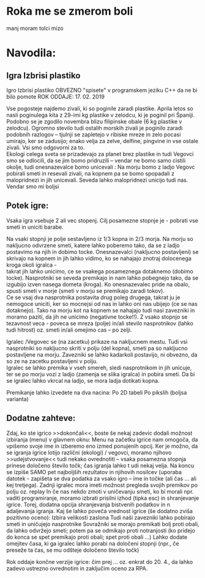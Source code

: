 # Roka me se zmerom boli
manj moram tolci mizo

# Navodila:
 ##                           Igra Izbrisi plastiko
Igro Izbrisi plastiko OBVEZNO "spisete" v programskem jeziku C++  da ne bi bilo pomote
ROK ODDAJE: 17. 02. 2019

Vse pogosteje najdemo zivali, ki so poginile zaradi plastike. Aprila letos so nasli poginulega kita z 29-imi kg plastike v zelodcu, ki je poginil pri Španiji.
Podobno se je zgodilo novembra blizu filipinske obale (6 kg plastike v zelodcu).
Ogromno stevilo tudi ostalih morskih zivali je poginilo zaradi podobnih razlogov – tjulnji se zapletejo v ribiske mreze in zelo pocasi umirajo, ker se zadusijo;
enako velja za zelve, delfine, pingvine in vse ostale zivali. Vsi smo odgovorni za to.  
Ekologi celega sveta se prizadevajo za planet brez plastike in tudi Vegovci smo se odlocili, da se jim bomo pridruzili – vendar ne bomo samo cistili okolje, tudi onesnazevalce bomo unicevali :
Na morju bomo z ladjo Vegovc pobirali smeti in resevali zivali, na kopnem pa se bomo spopadali z malopridnezi in jih unicevali. Seveda lahko malopridnezi unicijo tudi nas. Vendar smo mi boljsi

## Potek igre:
Vsaka igra vsebuje 2 ali vec stopenj. Cilj posamezne stopnje je - pobrati vse smeti in uniciti barabe.

Na vsaki stopnji je polje sestavljeno iz 1/3 kopna in 2/3 morja.
Na morju so nakljucno odvrzene smeti, katere lahko poberemo tako, da se z ladjo postavimo na njih in dobimo tocke.
Onesnazevalci (nakljucno postavljeni) se skrivajo na kopnem in jih lahko vidimo, ko se nahajajo znotraj dolocenega kroga okoli igralca  -  
takrat jih lahko unicimo, ce se vsakega posameznega dotaknemo (dobimo tocke).
Nasprotniki se seveda premikajo in nam lahko pobegnejo tako, da se izgubijo izven nasega dometa (kroga).
Ko onesnazevalec pride na obalo, spusti smeti v morje (smeti v morju se premikajo zaradi tokov).  
Ce se vsaj dva nasprotnika postavita drug poleg drugega, takrat ju je nemogoce uniciti, ker so mocnejsi od nas in lahko oni nas ubijejo (ce se nas dotaknejo).
Tako na morju kot na kopnem se nahajajo tudi nasi zavezniki in moramo paziti, da jih ne unicimo (negativne tocke!!).
Z vsako stopnjo se tezavnost veca  -  poveca se mreza (polje) in/ali stevilo nasprotnikov (lahko tudi hitrost) oz. smeti in/ali omejimo cas – po zelji.

Igralec /Vegovec  se (na zacetku) prikaze na nakljucnem mestu. Tudi vsi nasprotniki so nakljucno skriti v polju (del kopna), smeti pa so nakljucno postavljene na morju.
Zavezniki se lahko kadarkoli postavijo, ni obvezno, da so ze na zacetku postavljeni v polju.  
Igralec se lahko premika v vseh smereh, sledi nasprotnikom in jih unicuje, ter se po morju vozi z ladjo (zamenja se slika igralca) in pobira smeti.
Da bi se igralec lahko vkrcal na ladjo, se mora ladja dotikati kopna.

Premikanje lahko izvedete na dva nacina:
Po 2D tabeli
Po pikslih (boljsa varianta)

## Dodatne zahteve:

Zdaj, ko ste igrico >>dokončali<<, boste še nekaj zadevic dodali 
možnost izbiranja (menu) v glavnem oknu:
Menu na začetku igrice nam omogoča, da vpišemo svoje ime in izberemo eno izmed ponujenih opcij.
Ker je možno, da se igranja igrice lotijo različni (ekologi) / vegovci, moramo njihovo >>udejstvovanje<< tudi nekako ovrednotiti – vsaka posamezna stopnja prinese določeno število točk; čas igranja lahko t
udi nekaj velja.  Na koncu se izpiše SAMO pet najboljših rezultatov in njihovih nosilcev (uporaba datotek - zapišeta se dva podatka za vsako igro – ime in točke (ali čas ... ali kej tretjega).
Zadnji igralec mora imeti možnost pregleda svojih premikov po polju oz. replay
In če nas nekdo zmoti v uničevanju smeti, ko bi morali npr. vaditi programiranje, moramo izbrati prisilni izhod (tipka esc) in shranjevanje igrice. Torej, dodatna opcija shranjevanja bistvenih podatkov in n
adaljevanja igranja.
Kaj še lahko poveča vrednost igrice (še dodatno zviša pozitivno oceno):
Izbira velikosti zaslona
Tudi naši zavezniki lahko pobirajo smeti in uničujejo nasprotnike
Sovražniki se morajo premikati bolj proti obali, da lahko odvržejo smeti; potem pa se odmikajo proti notranjosti (ko pridejo do konca se spet premikajo proti obali; spet proti obali ...)
Lahko dodate omejitev časa, ki ga igralec lahko porabi na določeni stopnji (npr., če preseže ta čas, se mu odšteje določeno število točk)

Rok oddaje končne verzije igrice: čim prej ... oz. enkrat do 20. 4., da lahko zadevo ustrezno ovrednotim in zaključim oceno za RPA.

